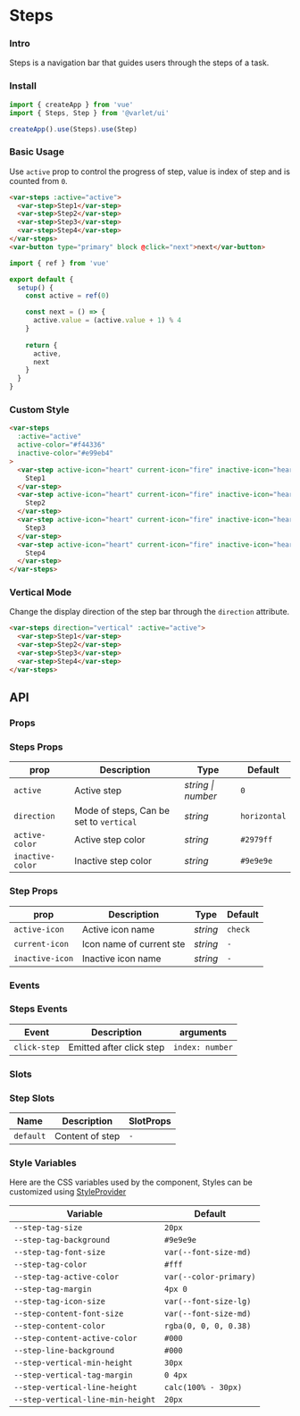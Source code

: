 # Steps

### Intro

Steps is a navigation bar that guides users through the steps of a task.

### Install

```js
import { createApp } from 'vue'
import { Steps, Step } from '@varlet/ui'

createApp().use(Steps).use(Step)
```

### Basic Usage

Use `active` prop to control the progress of step, value is index of step and is counted from `0`.

```html
<var-steps :active="active">
  <var-step>Step1</var-step>
  <var-step>Step2</var-step>
  <var-step>Step3</var-step>
  <var-step>Step4</var-step>
</var-steps>
<var-button type="primary" block @click="next">next</var-button>
```

```javascript
import { ref } from 'vue'

export default {
  setup() {
    const active = ref(0)

    const next = () => {
      active.value = (active.value + 1) % 4
    }
    
    return {
      active,
      next
    }
  }
}
```

### Custom Style

```html
<var-steps 
  :active="active"
  active-color="#f44336"
  inactive-color="#e99eb4"
>
  <var-step active-icon="heart" current-icon="fire" inactive-icon="heart-half-full">
    Step1
  </var-step>
  <var-step active-icon="heart" current-icon="fire" inactive-icon="heart-half-full">
    Step2
  </var-step>
  <var-step active-icon="heart" current-icon="fire" inactive-icon="heart-half-full">
    Step3
  </var-step>
  <var-step active-icon="heart" current-icon="fire" inactive-icon="heart-half-full">
    Step4
  </var-step>
</var-steps>
```

### Vertical Mode

Change the display direction of the step bar through the `direction` attribute.

```html
<var-steps direction="vertical" :active="active">
  <var-step>Step1</var-step>
  <var-step>Step2</var-step>
  <var-step>Step3</var-step>
  <var-step>Step4</var-step>
</var-steps>
```

## API

### Props

### Steps Props

| prop | Description | Type | Default |
| ----- | -------------- | -------- | ---------- |
| `active` | Active step | _string \| number_ | `0` |
| `direction` | Mode of steps, Can be set to `vertical` | _string_ | `horizontal` |
| `active-color` | Active step color | _string_ | `#2979ff` |
| `inactive-color` | Inactive step color | _string_ | `#9e9e9e` |

### Step Props

| prop | Description | Type | Default |
| ----- | -------------- | -------- | ---------- |
| `active-icon` | Active icon name  | _string_ | `check` |
| `current-icon` | Icon name of current ste	 | _string_ | `-`|
| `inactive-icon` | Inactive icon name	 | _string_ | `-`|

### Events

### Steps Events

| Event | Description | arguments |
| ----- | -------------- | -------- |
| `click-step` | Emitted after click step | `index: number` |

### Slots

### Step Slots

| Name | Description | SlotProps |
| ----- | -------------- | -------- |
| `default` | Content of step | `-`|

### Style Variables

Here are the CSS variables used by the component, Styles can be customized using [StyleProvider](#/en-US/style-provider)

| Variable | Default |
| --- | --- |
| `--step-tag-size` | `20px` |
| `--step-tag-background` | `#9e9e9e` |
| `--step-tag-font-size` | `var(--font-size-md)` |
| `--step-tag-color` | `#fff` |
| `--step-tag-active-color` | `var(--color-primary)` |
| `--step-tag-margin` | `4px 0` |
| `--step-tag-icon-size` | `var(--font-size-lg)` |
| `--step-content-font-size` | `var(--font-size-md)` |
| `--step-content-color` | `rgba(0, 0, 0, 0.38)` |
| `--step-content-active-color` | `#000` |
| `--step-line-background` | `#000` |
| `--step-vertical-min-height` | `30px` |
| `--step-vertical-tag-margin` | `0 4px` |
| `--step-vertical-line-height` | `calc(100% - 30px)` |
| `--step-vertical-line-min-height` | `20px` |
